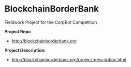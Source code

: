 # BlockchainBorderBank
Fieldwork Project for the CorpBot Competition

**Project Repo**

* http://blockchainborderbank.org

**Project Description:**
* http://blockchainborderbank.org/project-description.html
